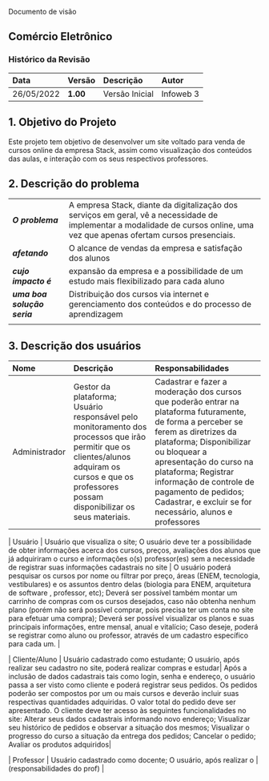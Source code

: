 Documento de visão

## Comércio Eletrônico

### Histórico da Revisão 

|  Data  | Versão | Descrição | Autor |
|:-------|:-------|:----------|:------|
| 26/05/2022 | **1.00** | Versão Inicial  | Infoweb 3 |

## 1. Objetivo do Projeto 
Este projeto tem objetivo de desenvolver um site voltado para venda de cursos online da empresa Stack, assim como visualização dos conteúdos das aulas, e interação com os seus respectivos professores.
 
## 2. Descrição do problema 

| | |
|:-|:-|
| **_O problema_**    | A empresa Stack, diante da digitalização dos serviços em geral, vê a necessidade de implementar a modalidade de cursos online, uma vez que apenas ofertam cursos presenciais.  |
| **_afetando_**      | O alcance de vendas da empresa e satisfação dos alunos                      |
| **_cujo impacto é_**| expansão da empresa e a possibilidade de um estudo mais flexibilizado para cada aluno                                    |
| **_uma boa solução seria_** | Distribuição dos cursos via internet e gerenciamento dos conteúdos e do processo de aprendizagem  |
| | |

## 3. Descrição dos usuários

| Nome | Descrição | Responsabilidades |
|:- |:- |:- |
| Administrador  | Gestor da plataforma; Usuário responsável pelo monitoramento dos processos que irão permitir que os clientes/alunos adquiram os cursos e que os professores possam disponibilizar os seus materiais. | Cadastrar e fazer a moderação dos cursos que poderão entrar na plataforma futuramente, de forma a perceber se ferem as diretrizes da plataforma; Disponibilizar ou bloquear a apresentação do curso na plataforma; Registrar informação de controle de pagamento de pedidos; Cadastrar, e excluir se for necessário, alunos e professores|


| Usuário | Usuário que visualiza o site; O usuário deve ter a possibilidade de obter informações acerca dos cursos, preços, avaliações dos alunos que já adquiriram o curso e informações o(s) professor(es) sem a necessidade de registrar suas informações cadastrais no site | O usuário poderá pesquisar os cursos por nome ou filtrar por preço, áreas (ENEM, tecnologia, vestibulares) e os assuntos dentro delas (biologia para ENEM, arquitetura de software , professor, etc); Deverá ser possível também montar um carrinho de compras com os cursos desejados, caso não obtenha nenhum plano (porém não será possível comprar, pois precisa ter um conta no site para efetuar uma compra);  Deverá ser possível visualizar os planos e suas principais informações, entre mensal, anual e vitalício; Caso deseje, poderá se registrar como aluno ou professor, através de um cadastro específico para cada um. |

| Cliente/Aluno | Usuário cadastrado como estudante; O usuário, após realizar seu cadastro no site, poderá realizar compras e estudar| Após a inclusão de dados cadastrais tais como login, senha e endereço, o usuário passa a ser visto como cliente e poderá registrar seus pedidos. Os pedidos poderão ser compostos por um ou mais cursos e deverão incluir suas respectivas quantidades adquiridas. O valor total do pedido deve ser apresentado. O cliente deve ter acesso às seguintes funcionalidades no site: Alterar seus dados cadastrais informando novo endereço; Visualizar seu histórico de pedidos e observar a situação dos mesmos; Visualizar o progresso do curso a situação da entrega dos pedidos; Cancelar o pedido; Avaliar os produtos adquiridos|

| Professor | Usuário cadastrado como docente; O usuário, após realizar o | (responsabilidades do prof) |


